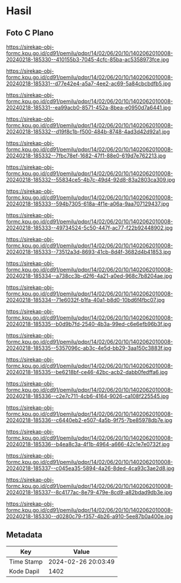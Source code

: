 # Hasil

## Foto C Plano

https://sirekap-obj-formc.kpu.go.id/cd91/pemilu/pdpr/14/02/06/20/10/1402062010008-20240218-185330--410155b3-7045-4cfc-85ba-ac5358973fce.jpg

https://sirekap-obj-formc.kpu.go.id/cd91/pemilu/pdpr/14/02/06/20/10/1402062010008-20240218-185331--d77e42e4-a5a7-4ee2-ac69-5a84cbcbdfb5.jpg

https://sirekap-obj-formc.kpu.go.id/cd91/pemilu/pdpr/14/02/06/20/10/1402062010008-20240218-185331--ea99acb0-8571-452a-8bea-e0950d7a6441.jpg

https://sirekap-obj-formc.kpu.go.id/cd91/pemilu/pdpr/14/02/06/20/10/1402062010008-20240218-185332--d19f8c1b-f500-484b-8748-4ad3d42d92a1.jpg

https://sirekap-obj-formc.kpu.go.id/cd91/pemilu/pdpr/14/02/06/20/10/1402062010008-20240218-185332--7fbc78ef-1682-47f1-88e0-619d7e762213.jpg

https://sirekap-obj-formc.kpu.go.id/cd91/pemilu/pdpr/14/02/06/20/10/1402062010008-20240218-185332--55834ce5-4b7c-49d4-92d8-83a2803ca309.jpg

https://sirekap-obj-formc.kpu.go.id/cd91/pemilu/pdpr/14/02/06/20/10/1402062010008-20240218-185333--594b7305-618a-4f1e-a06a-9aa707129437.jpg

https://sirekap-obj-formc.kpu.go.id/cd91/pemilu/pdpr/14/02/06/20/10/1402062010008-20240218-185333--49734524-5c50-447f-ac77-f22b92448902.jpg

https://sirekap-obj-formc.kpu.go.id/cd91/pemilu/pdpr/14/02/06/20/10/1402062010008-20240218-185333--73512a3d-8693-41cb-8d4f-3682d4b41853.jpg

https://sirekap-obj-formc.kpu.go.id/cd91/pemilu/pdpr/14/02/06/20/10/1402062010008-20240218-185334--a738cc3b-d2f6-4a21-a0ed-968c7b8204ae.jpg

https://sirekap-obj-formc.kpu.go.id/cd91/pemilu/pdpr/14/02/06/20/10/1402062010008-20240218-185334--71e6032f-b1fa-40a1-b8d0-10bd6f4fbc07.jpg

https://sirekap-obj-formc.kpu.go.id/cd91/pemilu/pdpr/14/02/06/20/10/1402062010008-20240218-185335--b0d9b7fd-2540-4b3a-99ed-c6e6efb96b3f.jpg

https://sirekap-obj-formc.kpu.go.id/cd91/pemilu/pdpr/14/02/06/20/10/1402062010008-20240218-185335--5357096c-ab3c-4e5d-bb29-3aa150c3883f.jpg

https://sirekap-obj-formc.kpu.go.id/cd91/pemilu/pdpr/14/02/06/20/10/1402062010008-20240218-185335--be6218bf-ce46-42bc-acb2-dabb0fedffa6.jpg

https://sirekap-obj-formc.kpu.go.id/cd91/pemilu/pdpr/14/02/06/20/10/1402062010008-20240218-185336--c2e7c711-4cb6-4164-9026-ca108f225545.jpg

https://sirekap-obj-formc.kpu.go.id/cd91/pemilu/pdpr/14/02/06/20/10/1402062010008-20240218-185336--c6440eb2-e507-4a5b-9f75-7be85978db7e.jpg

https://sirekap-obj-formc.kpu.go.id/cd91/pemilu/pdpr/14/02/06/20/10/1402062010008-20240218-185336--b4ea8c3a-4f1b-4964-a666-42c1e7e0732f.jpg

https://sirekap-obj-formc.kpu.go.id/cd91/pemilu/pdpr/14/02/06/20/10/1402062010008-20240218-185337--c045ea35-5894-4a26-8ded-4ca93c3ae2d8.jpg

https://sirekap-obj-formc.kpu.go.id/cd91/pemilu/pdpr/14/02/06/20/10/1402062010008-20240218-185337--8c4177ac-8e79-479e-8cd9-a82bdad9db3e.jpg

https://sirekap-obj-formc.kpu.go.id/cd91/pemilu/pdpr/14/02/06/20/10/1402062010008-20240218-185330--d0280c79-f357-4b26-a910-5ee87b0a400e.jpg


## Metadata

| Key        | Value               |
| ---------- | ------------------- |
| Time Stamp | 2024-02-26 20:03:49 |
| Kode Dapil | 1402                |



